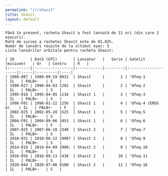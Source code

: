 ```yaml
---
permalink: "/r/shavit"
title: Shavit
layout: default
---
```


    Până în prezent, racheta Shavit a fost lansată de 11 ori (din care 2 eșecuri).
    Rată de succes a rachetei Shavit este de 81.82%.
    Număr de lansări reușite de la ultimul eșec: 5
    Lista lansărilor orbitale pentru racheta Shavit:
    
    | ID       | Dată (UTC)       | Lansator   |   Serie | Satelit (misiune)   | Or   | Centru   | R   |
    |:---------|:-----------------|:-----------|--------:|:--------------------|:-----|:---------|:----|
    | 1988-087 | 1988-09-19 0931  | Shavit     |       1 | 'Ofeq-1             | IL   | PALB+-   | S   |
    | 1990-027 | 1990-04-03 1202  | Shavit     |       2 | 'Ofeq-2             | IL   | PALB+-   | S   |
    | 1995-018 | 1995-04-05 1116  | Shavit 1   |       3 | 'Ofeq-3             | IL   | PALB+-   | S   |
    | 1998-F01 | 1998-01-22 1256  | Shavit 1   |       4 | 'Ofeq-4 (EROS A)    | IL   | PALB+-   | F   |
    | 2002-025 | 2002-05-28 1525  | Shavit 1   |       5 | 'Ofeq-5             | IL   | PALB+-   | S   |
    | 2004-F01 | 2004-09-06 1053  | Shavit 1   |       6 | 'Ofeq-6             | IL   | PALB+-   | F   |
    | 2007-025 | 2007-06-10 2340  | Shavit 2   |       7 | 'Ofeq-7             | IL   | PALB+-   | S   |
    | 2010-031 | 2010-06-22 1900? | Shavit 2   |       8 | 'Ofeq-9             | IL   | PALB+-   | S   |
    | 2014-019 | 2014-04-09 1906: | Shavit 2   |       9 | 'Ofeq-10            | IL   | PALB+-   | S   |
    | 2016-056 | 2016-09-13 1438  | Shavit 2   |      10 | 'Ofeq-11            | IL   | PALB+-   | S   |
    | 2020-044 | 2020-07-06 0100  | Shavit 2   |      11 | 'Ofeq-16            | IL   | PALB+-   | S   |

